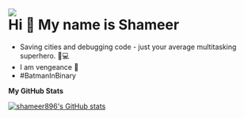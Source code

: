 <img align="center" src="https://github.com/shameer896/shameer896/assets/62144206/599025b7-7568-4b14-a66a-649f2bfe787a"><br>
Hi 👋 My name is Shameer
========================


*  Saving cities and debugging code - just your average multitasking superhero. 🦇💻
*  I am vengeance 🦇
*  #BatmanInBinary

<b>My GitHub Stats</b>

<a href="http://www.github.com/shameer896"><img src="https://github-readme-stats.vercel.app/api?username=shameer896&show_icons=true&hide=&count_private=true&title_color=ffffff&text_color=ffffff&icon_color=64748b&bg_color=000000&hide_border=true&show_icons=true" alt="shameer896's GitHub stats" /></a>
